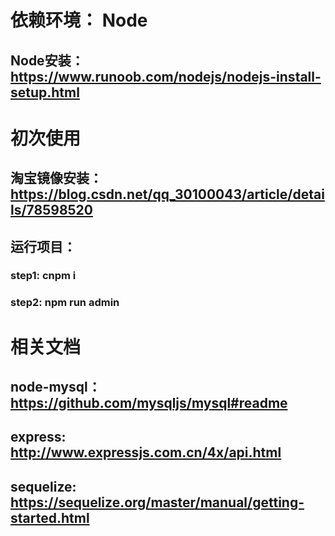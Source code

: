# 依赖环境： Node

  ## Node安装：https://www.runoob.com/nodejs/nodejs-install-setup.html


# 初次使用

  ## 淘宝镜像安装：https://blog.csdn.net/qq_30100043/article/details/78598520

  ## 运行项目： 
  ### step1: cnpm i 
  ### step2: npm run admin


# 相关文档

  ## node-mysql： https://github.com/mysqljs/mysql#readme
  ## express: http://www.expressjs.com.cn/4x/api.html
  ## sequelize: https://sequelize.org/master/manual/getting-started.html
